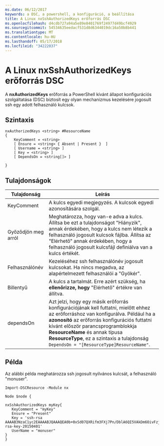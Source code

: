 ```yaml
---
ms.date: 06/12/2017
keywords: a DSC, a powershell, a konfiguráció, a beállítása
title: A Linux nxSshAuthorizedKeys erőforrás DSC
ms.openlocfilehash: d4cdb727a94a5e89e8401769f24977d49bcf4929
ms.sourcegitcommit: 54534635eedacf531d8d6344019dc16a50b8b441
ms.translationtype: MT
ms.contentlocale: hu-HU
ms.lasthandoff: 05/17/2018
ms.locfileid: "34222037"
---
```

# <a name="dsc-for-linux-nxsshauthorizedkeys-resource"></a>A Linux nxSshAuthorizedKeys erőforrás DSC

A **nxAuthorizedKeys** erőforrás a PowerShell kívánt állapot konfigurációs szolgáltatása (DSC) biztosít egy olyan mechanizmus kezelésére jogosult ssh egy adott felhasználó kulcsok.

## <a name="syntax"></a>Szintaxis

```
nxAuthorizedKeys <string> #ResourceName
{
    KeyComment = <string>
    [ Ensure = <string> { Absent | Present }  ]
    [ Username = <string> ]
    [ Key = <string> ]
    [ DependsOn = <string[]> ]

}
```

## <a name="properties"></a>Tulajdonságok

|  Tulajdonság |  Leírás |
|---|---|
| KeyComment| A kulcs egyedi megjegyzés. A kulcsok egyedi azonosítására szolgál.|
| Győződjön meg arról| Meghatározza, hogy van-e adva a kulcs. Állítsa be ezt a tulajdonságot "Hiányzik", annak érdekében, hogy a kulcs nem létezik a felhasználó jogosult kulcsok fájlba. Állítsa az "Elérhető" annak érdekében, hogy a felhasználó jogosult kulcsfájl definiálva van a kulcs értékét.|
| Felhasználónév| Kezeléséhez ssh felhasználónév jogosult kulcsokat. Ha nincs megadva, az alapértelmezett felhasználói a "Gyökér".|
| Billentyű| A kulcs a tartalmát. Erre azért szükség, ha **ellenőrizze, hogy** "Elérhető" értékre van állítva.|
| dependsOn | Azt jelzi, hogy egy másik erőforrás konfigurációjának kell futtatni, mielőtt ehhez az erőforráshoz van konfigurálva. Például ha a **azonosító** az erőforrás konfigurációs futtatni kívánt először parancsprogramblokkja **ResourceName** és annak típusa **ResourceType**, ez a szintaxis a tulajdonság `DependsOn = "[ResourceType]ResourceName"`.|

## <a name="example"></a>Példa

Az alábbi példa meghatározza ssh jogosult nyilvános kulcsát, a felhasználó "monuser".

```
Import-DSCResource -Module nx

Node $node {

nxSshAuthorizedKeys myKey{
   KeyComment = "myKey"
   Ensure = "Present"
   Key = 'ssh-rsa AAAAB3NzaC1yc2EAAAABJQAAAQEA0b+0xSd07QXRifm3FXj7Pn/DblA6QI5VAkDm6OivFzj3U6qGD1VJ6AAxWPCyMl/qhtpRtxZJDu/TxD8AyZNgc8aN2CljN1hOMbBRvH2q5QPf/nCnnJRaGsrxIqZjyZdYo9ZEEzjZUuMDM5HI1LA9B99k/K6PK2Bc1NLivpu7nbtVG2tLOQs+GefsnHuetsRMwo/+c3LtwYm9M0XfkGjYVCLO4CoFuSQpvX6AB3TedUy6NZ0iuxC0kRGg1rIQTwSRcw+McLhslF0drs33fw6tYdzlLBnnzimShMuiDWiT37WqCRovRGYrGCaEFGTG2e0CN8Co8nryXkyWc6NSDNpMzw== rsa-key-20150401'
   UserName = "monuser"
}
}
```